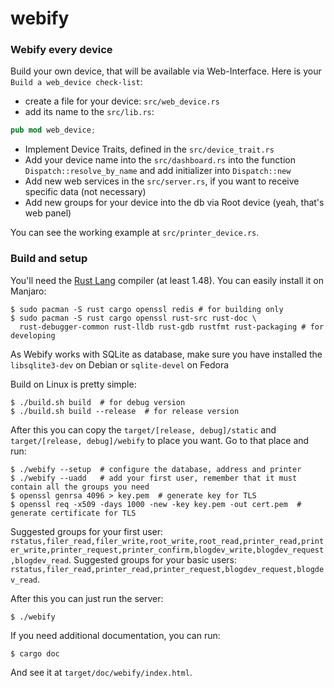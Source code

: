 # webify

### Webify every device

Build your own device, that will be available via Web-Interface. 
Here is your `Build a web_device check-list`:
 * create a file for your device: `src/web_device.rs`
 * add its name to the `src/lib.rs`: 
 ```rust
pub mod web_device;
```
 * Implement Device Traits, defined in the `src/device_trait.rs`
 * Add your device name into the `src/dashboard.rs` into the function `Dispatch::resolve_by_name` 
 and add initializer into `Dispatch::new`
 * Add new web services in the `src/server.rs`, if you want to receive specific data (not necessary)
 * Add new groups for your device into the db via Root device (yeah, that's web panel)
 
 You can see the working example at `src/printer_device.rs`.
 
### Build and setup
You'll need the [Rust Lang](https://www.rust-lang.org/) compiler (at least 1.48).
You can easily install it on Manjaro:
```shell script
$ sudo pacman -S rust cargo openssl redis # for building only
$ sudo pacman -S rust cargo openssl rust-src rust-doc \
  rust-debugger-common rust-lldb rust-gdb rustfmt rust-packaging # for developing
```

As Webify works with SQLite as database, make sure you have installed the `libsqlite3-dev` 
on Debian or `sqlite-devel` on Fedora

Build on Linux is pretty simple:
```shell script
$ ./build.sh build  # for debug version
$ ./build.sh build --release  # for release version
```

After this you can copy the `target/[release, debug]/static` and `target/[release, debug]/webify`
to place you want. Go to that place and run:
```shell script
$ ./webify --setup  # configure the database, address and printer
$ ./webify --uadd   # add your first user, remember that it must contain all the groups you need
$ openssl genrsa 4096 > key.pem  # generate key for TLS
$ openssl req -x509 -days 1000 -new -key key.pem -out cert.pem  # generate certificate for TLS
```

Suggested groups for your first user: `rstatus,filer_read,filer_write,root_write,root_read,printer_read,printer_write,printer_request,printer_confirm,blogdev_write,blogdev_request,blogdev_read`.
Suggested groups for your basic users: `rstatus,filer_read,printer_read,printer_request,blogdev_request,blogdev_read`.

After this you can just run the server:
```shell script
$ ./webify
```

If you need additional documentation, you can run:
```shell script
$ cargo doc
```
And see it at `target/doc/webify/index.html`.